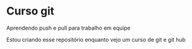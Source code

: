# Curso git
 Aprendendo push e pull para trabalho em equipe

 Estou criando esse repositório enquanto vejo um curso de git e git hub
